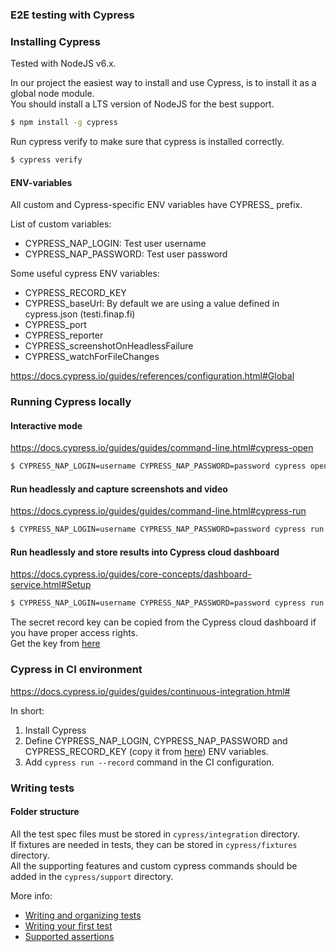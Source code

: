 ### E2E testing with Cypress

### Installing Cypress
Tested with NodeJS v6.x.

In our project the easiest way to install and use Cypress, is to install it as a global node module.  
You should install a LTS version of NodeJS for the best support.

```bash
$ npm install -g cypress
```

Run cypress verify to make sure that cypress is installed correctly.

```bash
$ cypress verify
```

#### ENV-variables

All custom and Cypress-specific ENV variables have CYPRESS_ prefix.

List of custom variables:

* CYPRESS_NAP_LOGIN: Test user username
* CYPRESS_NAP_PASSWORD: Test user password

Some useful cypress ENV variables:

* CYPRESS_RECORD_KEY
* CYPRESS_baseUrl: By default we are using a value defined in cypress.json (testi.finap.fi)
* CYPRESS_port
* CYPRESS_reporter
* CYPRESS_screenshotOnHeadlessFailure
* CYPRESS_watchForFileChanges

https://docs.cypress.io/guides/references/configuration.html#Global


### Running Cypress locally


#### Interactive mode

https://docs.cypress.io/guides/guides/command-line.html#cypress-open

```bash
$ CYPRESS_NAP_LOGIN=username CYPRESS_NAP_PASSWORD=password cypress open
```

#### Run headlessly and capture screenshots and video

https://docs.cypress.io/guides/guides/command-line.html#cypress-run

```bash
$ CYPRESS_NAP_LOGIN=username CYPRESS_NAP_PASSWORD=password cypress run --record
```

#### Run headlessly and store results into Cypress cloud dashboard

https://docs.cypress.io/guides/core-concepts/dashboard-service.html#Setup

```bash
$ CYPRESS_NAP_LOGIN=username CYPRESS_NAP_PASSWORD=password cypress run --record --key <secret record key>
```

The secret record key can be copied from the Cypress cloud dashboard if you have proper access rights.  
Get the key from [here](https://dashboard.cypress.io/#/projects/ucw436/settings)

### Cypress in CI environment

https://docs.cypress.io/guides/guides/continuous-integration.html#

In short: 
1. Install Cypress
1. Define CYPRESS_NAP_LOGIN, CYPRESS_NAP_PASSWORD and CYPRESS_RECORD_KEY (copy it from [here](https://dashboard.cypress.io/#/projects/ucw436/settings)) ENV variables.  
1. Add ```cypress run --record``` command in the CI configuration.


### Writing tests

#### Folder structure
All the test spec files must be stored in ```cypress/integration``` directory.  
If fixtures are needed in tests, they can be stored in ```cypress/fixtures``` directory.  
All the supporting features and custom cypress commands should be added in the ```cypress/support``` directory.  


More info: 
* [Writing and organizing tests](https://docs.cypress.io/guides/core-concepts/writing-and-organizing-tests.html#)
* [Writing your first test](https://docs.cypress.io/guides/getting-started/writing-your-first-test.html)
* [Supported assertions](https://docs.cypress.io/guides/references/assertions.html)